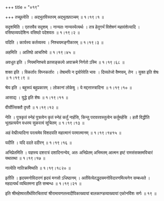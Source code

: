 +++
title = "०१९"

+++
तच्छुत्वेति । अद्भुतविस्तरम् अद्भुतप्रपञ्चम्  ॥  १।१९।१ ॥   

  

सदृशमिति । एतत्तवैव सदृशम् । नान्यतः नान्यस्येत्यर्थः । तत्र हेतुगर्भं विशेषणं महावंशेत्यादि । वसिष्ठव्यपदेशिनः वसिष्ठो पदेशवतः  ॥  १।१९।२ ॥   

  

यदिति । कार्यस्य कर्तव्यस्य । निश्चयमङ्गीकारम्  ॥  १।१९।३ ॥   

  

अहमिति । आतिष्ठे आचरिष्ये  ॥  १।१९।४५ ॥   

  

अवधूत इति । नियमनिश्चये व्रतसङ्कल्पे अपाक्रमे निर्गतो ऽस्मि  ॥  १।१९।६८ ॥   

  

शक्त इति । विकर्तारः विघ्नकर्तारः । तेषामपि न द्वयोरेवेति भावः । दिव्यतेजो वैष्णवम्, तेन । युक्त इति शेषः  ॥  १।१९।९ ॥   

  

श्रेय इति । बहुरूपं बहुप्रकारम् । लोकानां लोकेषु । ये मद्दत्तास्त्रादिना  ॥  १।१९।१० ॥   

  

आसाद्य । युद्धे इति शेषः  ॥  १।१९।११ ॥   

  

वीर्योत्सिक्तौ दृप्तौ  ॥  १।१९।१२ ॥   

  

नेति । पुत्रकृतं स्नेहं पुत्रत्वेन कृतं स्नेहं कर्तुं नार्हसि, किन्तु परावरवस्तुत्वेन कर्तुमर्हसि । हतौ विद्धीति भूतप्रत्ययेन वधस्य सुकरत्वं सूचितम्  ॥  १।१९।१३ ॥   

  

अहं वेद्मीत्यादिना परत्वमेव विशदयति महात्मानं परमात्मानम्  ॥  १।१९।१४१५ ॥   

  

यदीति । यदि ददते ददीरन्  ॥  १।१९।१६ ॥   

  

अभिप्रेतमिति । यज्ञस्य दशरात्रं दशादिनान्येव, अतः अभिप्रेतम् अभिमतम् आत्मन इष्टं रामसंसक्तमविचारं यथातथा  ॥  १।१९।१७ ॥   

  

नात्येति नातिक्रमिष्यति  ॥  १।१९।१८२० ॥   

  

इतीति । हृदयमनोविदारणं हृदयं मनसो ऽधिष्ठानम् । अतीवेत्येतद्धृदयमनोविदारणमित्यनेन सम्बध्यते । महदत्यर्थं व्यथितमना इति सम्बन्धः  ॥  १।१९।२१ ॥   

  

इति श्रीमहेश्वरतीर्थविरचितायां श्रीरामायणतत्त्वदीपिकाख्यायां बालकाण्डव्याख्यायां एकोनविंशः सर्गः  ॥  १९  ॥   

  

  

